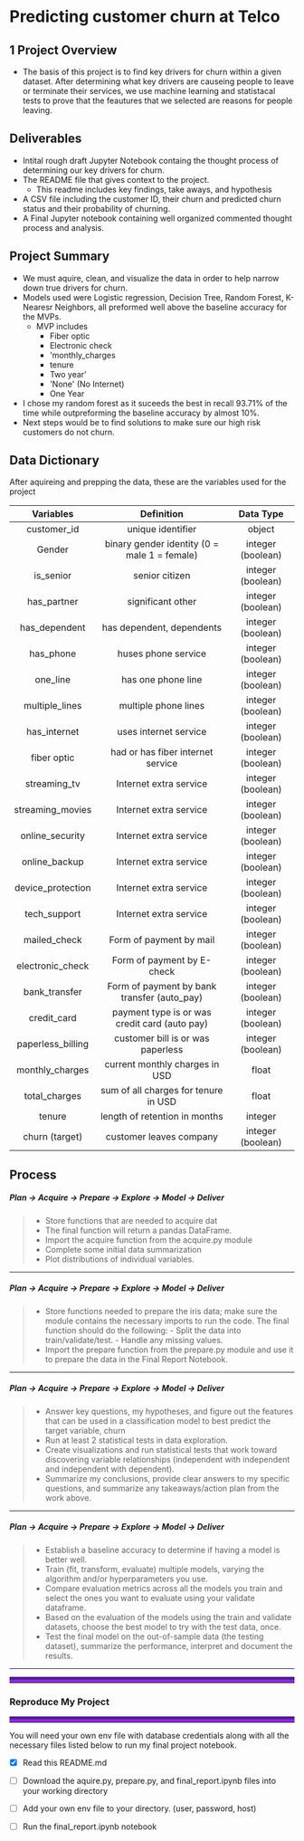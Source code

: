 # Predicting customer churn at Telco


## 1 Project Overview 
- The basis of this project is to find key drivers for churn within a given dataset. After determining what key drivers are causeing people to leave or terminate their services, we use machine learning and statistacal tests to prove that the feautures that we selected are reasons for people leaving.

## Deliverables 
- Intital rough draft Jupyter Notebook containg the thought process of determining our key drivers for churn.
- The README file that gives context to the project.
  * This readme includes key findings, take aways, and hypothesis 
- A CSV file including the customer ID, their churn and predicted churn status and their probability of churning.
- A Final Jupyter notebook containing well organized commented thought process and analysis.

## Project Summary
 - We must aquire, clean, and visualize the data in order to help narrow down true drivers for churn.
 - Models used were Logistic regression, Decision Tree, Random Forest, K-Nearesr Neighbors, all preformed well above the baseline accuracy for the MVPs.
    * MVP includes
        * Fiber optic
        * Electronic check 
        * 'monthly_charges
        * tenure
        * Two year'
        * 'None' (No Internet)
        * One Year
- I chose my random forest as it suceeds the best in recall 93.71% of the time while outpreforming the baseline accuracy by almost 10%.
- Next steps would be to find solutions to make sure our high risk customers do not churn.

## Data Dictionary
After aquireing and prepping the data, these are the variables used for the project

|  Variables             |  Definition                                |  Data Type             |
| :--------------------: | :----------------------------------------: | :--------------------: |
|  customer_id           |  unique identifier                         |  object                |
|  Gender                |  binary gender identity (0 = male 1 = female)        |  integer (boolean)     |
|  is_senior             |  senior citizen                            |  integer (boolean)     |
|  has_partner           |  significant other                         |  integer (boolean)     |
|  has_dependent         |  has dependent, dependents                 |  integer (boolean)     |
|  has_phone             |  huses phone service                       |  integer (boolean)     |
|  one_line              |  has one phone line                        |  integer (boolean)     |
|  multiple_lines        |  multiple phone lines           |  integer (boolean)     |
  |  has_internet        |  uses internet service           |  integer (boolean)     |
|  fiber optic                |  had or has fiber internet service         |  integer (boolean)     |
|  streaming_tv          |  Internet extra service                    |  integer (boolean)     |
|  streaming_movies      |  Internet extra service                    |  integer (boolean)     |
|  online_security       |  Internet extra service                    |  integer (boolean)     |
|  online_backup         |  Internet extra service                    |  integer (boolean)     |
|  device_protection     |  Internet extra service                    |  integer (boolean)     |
|  tech_support          |  Internet extra service                    |  integer (boolean)     |
|  mailed_check          |  Form of payment by mail                   |  integer (boolean)     |
|  electronic_check      |  Form of payment by E-check                |  integer (boolean)     |
|  bank_transfer         |  Form of payment by bank transfer (auto_pay)  |  integer (boolean)     |
|  credit_card           |  payment type is or was credit card (auto pay)  |  integer (boolean)     |
|  paperless_billing     |  customer bill is or was paperless         |  integer (boolean)     |
|  monthly_charges       |  current monthly charges in USD            |  float                 |
|  total_charges         |  sum of all charges for tenure in USD      |  float                 |
|  tenure                |  length of retention in months             |  integer               |
|  churn (target)        |  customer leaves company    |  integer (boolean)     |


## Process

##### Plan -> **Acquire ->** Prepare -> Explore -> Model -> Deliver
> - Store functions that are needed to acquire dat
> - The final function will return a pandas DataFrame.
> - Import the acquire function from the acquire.py module
> - Complete some initial data summarization 
> - Plot distributions of individual variables.
___

##### Plan -> Acquire -> **Prepare ->** Explore -> Model -> Deliver
> - Store functions needed to prepare the iris data; make sure the module contains the necessary imports to run the code. The final function should do the following:
    - Split the data into train/validate/test.
    - Handle any missing values.
> - Import the prepare function from the prepare.py module and use it to prepare the data in the Final Report Notebook.
___

##### Plan -> Acquire -> Prepare -> **Explore ->** Model -> Deliver
> - Answer key questions, my hypotheses, and figure out the features that can be used in a classification model to best predict the target variable, churn 
> - Run at least 2 statistical tests in data exploration.
> - Create visualizations and run statistical tests that work toward discovering variable relationships (independent with independent and independent with dependent). 
> - Summarize my conclusions, provide clear answers to my specific questions, and summarize any takeaways/action plan from the work above.
___

##### Plan -> Acquire -> Prepare -> Explore -> **Model ->** Deliver
> - Establish a baseline accuracy to determine if having a model is better well.
> - Train (fit, transform, evaluate) multiple models, varying the algorithm and/or hyperparameters you use.
> - Compare evaluation metrics across all the models you train and select the ones you want to evaluate using your validate dataframe.
> - Based on the evaluation of the models using the train and validate datasets, choose the best model to try with the test data, once.
> - Test the final model on the out-of-sample data (the testing dataset), summarize the performance, interpret and document the results.
___


<hr style="border-top: 10px groove blueviolet; margin-top: 1px; margin-bottom: 1px"></hr>

### Reproduce My Project

<hr style="border-top: 10px groove blueviolet; margin-top: 1px; margin-bottom: 1px"></hr>

You will need your own env file with database credentials along with all the necessary files listed below to run my final project notebook. 
- [x] Read this README.md
- [ ] Download the aquire.py, prepare.py, and final_report.ipynb files into your working directory
- [ ] Add your own env file to your directory. (user, password, host)
- [ ] Run the final_report.ipynb notebook

